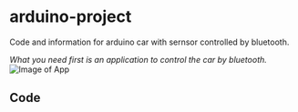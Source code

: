 # arduino-project
Code and information for arduino car with sernsor controlled by bluetooth.

*What you need first is an application to control the car by bluetooth.*
![Image of App](https://lh3.ggpht.com/G0laRPLntomYZ-3GexiyuN-ziW3-iEownRojmS_JL2yfVInuw7mFGaSGTQRExKbyJIw=w720-h310)

## Code
